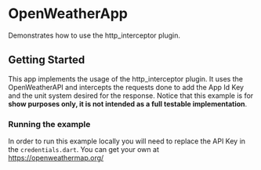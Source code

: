 # OpenWeatherApp

Demonstrates how to use the http_interceptor plugin.

## Getting Started

This app implements the usage of the http_interceptor plugin. It uses the OpenWeatherAPI and intercepts the requests done to add the App Id Key and the unit system desired for the response. Notice that this example is for **show purposes only, it is not intended as a full testable implementation**.

### Running the example

In order to run this example locally you will need to replace the API Key in the `credentials.dart`. You can get your own at <https://openweathermap.org/>
